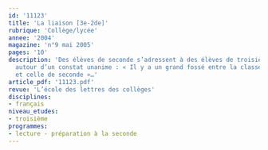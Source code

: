 ```yaml
---
id: '11123'
title: 'La liaison [3e-2de]'
rubrique: 'Collège/lycée'
annee: '2004'
magazine: 'n°9 mai 2005'
pages: '10'
description: 'Des élèves de seconde s’adressent à des élèves de troisième et témoignent
  autour d’un constat unanime : « Il y a un grand fossé entre la classe de troisième
  et celle de seconde »…'
article_pdf: '11123.pdf'
revue: 'L’école des lettres des collèges'
disciplines:
- français
niveau_etudes:
- troisième
programmes:
- lecture - préparation à la seconde
---
```

